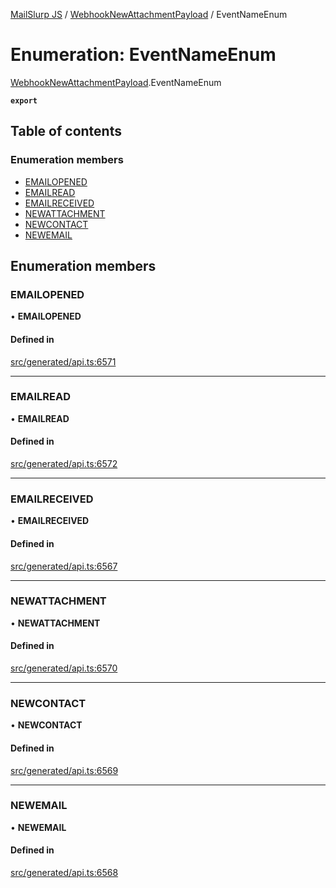 [MailSlurp JS](../README.md) / [WebhookNewAttachmentPayload](../modules/WebhookNewAttachmentPayload.md) / EventNameEnum

# Enumeration: EventNameEnum

[WebhookNewAttachmentPayload](../modules/WebhookNewAttachmentPayload.md).EventNameEnum

**`export`**

## Table of contents

### Enumeration members

- [EMAILOPENED](WebhookNewAttachmentPayload.EventNameEnum.md#emailopened)
- [EMAILREAD](WebhookNewAttachmentPayload.EventNameEnum.md#emailread)
- [EMAILRECEIVED](WebhookNewAttachmentPayload.EventNameEnum.md#emailreceived)
- [NEWATTACHMENT](WebhookNewAttachmentPayload.EventNameEnum.md#newattachment)
- [NEWCONTACT](WebhookNewAttachmentPayload.EventNameEnum.md#newcontact)
- [NEWEMAIL](WebhookNewAttachmentPayload.EventNameEnum.md#newemail)

## Enumeration members

### EMAILOPENED

• **EMAILOPENED**

#### Defined in

[src/generated/api.ts:6571](https://github.com/mailslurp/mailslurp-client/blob/6bcf839/src/generated/api.ts#L6571)

___

### EMAILREAD

• **EMAILREAD**

#### Defined in

[src/generated/api.ts:6572](https://github.com/mailslurp/mailslurp-client/blob/6bcf839/src/generated/api.ts#L6572)

___

### EMAILRECEIVED

• **EMAILRECEIVED**

#### Defined in

[src/generated/api.ts:6567](https://github.com/mailslurp/mailslurp-client/blob/6bcf839/src/generated/api.ts#L6567)

___

### NEWATTACHMENT

• **NEWATTACHMENT**

#### Defined in

[src/generated/api.ts:6570](https://github.com/mailslurp/mailslurp-client/blob/6bcf839/src/generated/api.ts#L6570)

___

### NEWCONTACT

• **NEWCONTACT**

#### Defined in

[src/generated/api.ts:6569](https://github.com/mailslurp/mailslurp-client/blob/6bcf839/src/generated/api.ts#L6569)

___

### NEWEMAIL

• **NEWEMAIL**

#### Defined in

[src/generated/api.ts:6568](https://github.com/mailslurp/mailslurp-client/blob/6bcf839/src/generated/api.ts#L6568)
